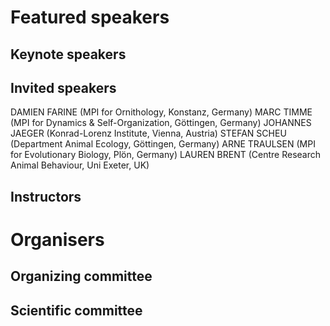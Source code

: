 # Featured speakers

## Keynote speakers


## Invited speakers
DAMIEN FARINE (MPI for Ornithology, Konstanz, Germany)
MARC TIMME (MPI for Dynamics & Self-Organization, Göttingen, Germany)
JOHANNES JAEGER (Konrad-Lorenz Institute, Vienna, Austria)
STEFAN SCHEU (Department Animal Ecology, Göttingen, Germany)
ARNE TRAULSEN (MPI for Evolutionary Biology, Plön, Germany)
LAUREN BRENT (Centre Research Animal Behaviour, Uni Exeter, UK)

## Instructors


# Organisers


## Organizing committee


## Scientific committee
